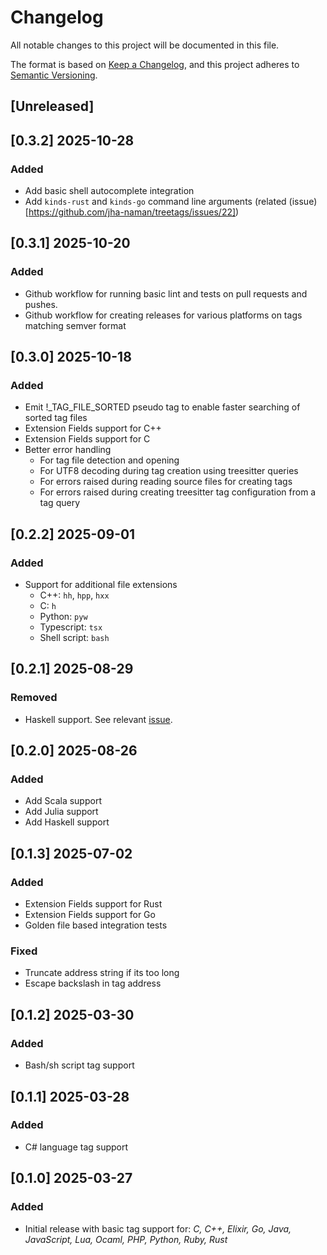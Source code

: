 # Changelog

All notable changes to this project will be documented in this file.

The format is based on [Keep a Changelog](https://keepachangelog.com/en/1.1.0/),
and this project adheres to [Semantic Versioning](https://semver.org/spec/v2.0.0.html).

## [Unreleased]

## [0.3.2] 2025-10-28

### Added
 - Add basic shell autocomplete integration
 - Add `kinds-rust` and `kinds-go` command line arguments (related (issue)[https://github.com/jha-naman/treetags/issues/22])

## [0.3.1] 2025-10-20

### Added
 - Github workflow for running basic lint and tests on pull requests and pushes.
 - Github workflow for creating releases for various platforms on tags matching semver format

## [0.3.0] 2025-10-18

### Added
 - Emit !_TAG_FILE_SORTED pseudo tag to enable faster searching of sorted tag files
 - Extension Fields support for C++
 - Extension Fields support for C
 - Better error handling
    - For tag file detection and opening
    - For UTF8 decoding during tag creation using treesitter queries
    - For errors raised during reading source files for creating tags
    - For errors raised during creating treesitter tag configuration from a tag query

## [0.2.2] 2025-09-01

### Added
 - Support for additional file extensions
    - C++:  `hh`, `hpp`, `hxx`
    - C: `h`
    - Python: `pyw`
    - Typescript: `tsx`
    - Shell script: `bash`

## [0.2.1] 2025-08-29

### Removed
 - Haskell support. See relevant [issue](https://github.com/jha-naman/treetags/issues/7).

## [0.2.0] 2025-08-26

### Added
 - Add Scala support
 - Add Julia support
 - Add Haskell support

## [0.1.3] 2025-07-02

### Added
 - Extension Fields support for Rust
 - Extension Fields support for Go
 - Golden file based integration tests

### Fixed
- Truncate address string if its too long
- Escape backslash in tag address

## [0.1.2] 2025-03-30

### Added
 - Bash/sh script tag support

## [0.1.1] 2025-03-28

### Added
 - C# language tag support

## [0.1.0] 2025-03-27

### Added
 - Initial release with basic tag support for: _C, C++, Elixir, Go, Java, JavaScript, Lua, Ocaml, PHP, Python, Ruby, Rust_
